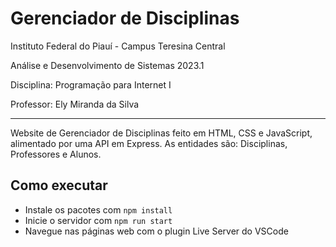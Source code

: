 # Gerenciador de Disciplinas

Instituto Federal do Piauí - Campus Teresina Central

Análise e Desenvolvimento de Sistemas 2023.1

Disciplina: Programação para Internet I

Professor: Ely Miranda da Silva

---

Website de Gerenciador de Disciplinas feito em HTML, CSS e JavaScript, alimentado por uma API em Express. As entidades são: Disciplinas, Professores e Alunos.

## Como executar

- Instale os pacotes com ```npm install```
- Inicie o servidor com ```npm run start``` 
- Navegue nas páginas web com o plugin Live Server do VSCode